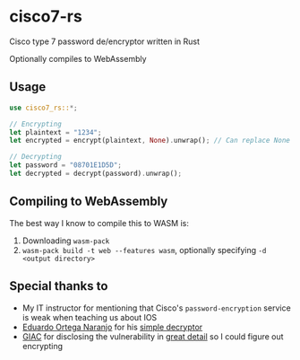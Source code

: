 # cisco7-rs
Cisco type 7 password de/encryptor written in Rust

Optionally compiles to WebAssembly

## Usage
```rs
use cisco7_rs::*;

// Encrypting
let plaintext = "1234";
let encrypted = encrypt(plaintext, None).unwrap(); // Can replace None with Some(<desired salt>)

// Decrypting
let password = "08701E1D5D";
let decrypted = decrypt(password).unwrap();
```

## Compiling to WebAssembly
The best way I know to compile this to WASM is: 
1. Downloading `wasm-pack`
2. `wasm-pack build -t web --features wasm`, optionally specifying `-d <output directory>`

## Special thanks to
- My IT instructor for mentioning that Cisco's `password-encryption` service is weak when teaching us about IOS
- [Eduardo Ortega Naranjo](https://github.com/Eduardo-Ortega102) for his [simple decryptor](https://gist.github.com/Eduardo-Ortega102/12923a72097347650856401eced0eb4d)
- [GIAC](https://www.giac.org/) for disclosing the vulnerability in [great detail](https://www.giac.org/paper/gcih/84/cisco-ios-type-7-password-vulnerability/100566) so I could figure out encrypting
